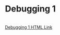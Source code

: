 <h1>Debugging 1</h1>
 <br>
<a href="https://nighthawk-real.github.io/cis-2013-programs/debugging-1/">Debugging 1 HTML Link</a>
<br>